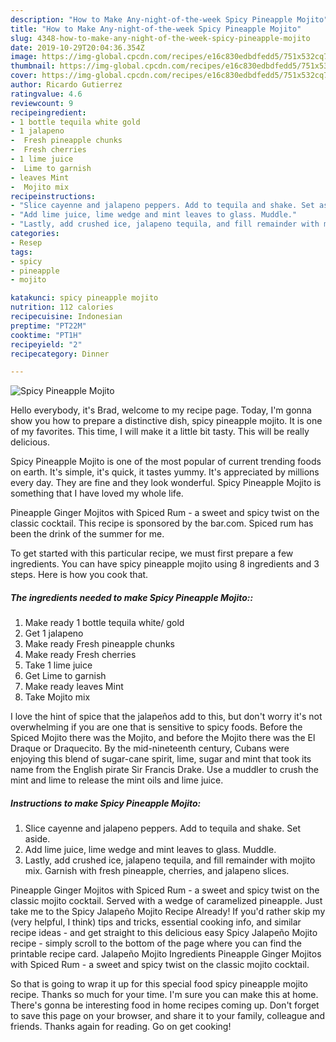 ```yaml
---
description: "How to Make Any-night-of-the-week Spicy Pineapple Mojito"
title: "How to Make Any-night-of-the-week Spicy Pineapple Mojito"
slug: 4348-how-to-make-any-night-of-the-week-spicy-pineapple-mojito
date: 2019-10-29T20:04:36.354Z
image: https://img-global.cpcdn.com/recipes/e16c830edbdfedd5/751x532cq70/spicy-pineapple-mojito-recipe-main-photo.jpg
thumbnail: https://img-global.cpcdn.com/recipes/e16c830edbdfedd5/751x532cq70/spicy-pineapple-mojito-recipe-main-photo.jpg
cover: https://img-global.cpcdn.com/recipes/e16c830edbdfedd5/751x532cq70/spicy-pineapple-mojito-recipe-main-photo.jpg
author: Ricardo Gutierrez
ratingvalue: 4.6
reviewcount: 9
recipeingredient:
- 1 bottle tequila white gold
- 1 jalapeno
-  Fresh pineapple chunks
-  Fresh cherries
- 1 lime juice
-  Lime to garnish
- leaves Mint
-  Mojito mix
recipeinstructions:
- "Slice cayenne and jalapeno peppers. Add to tequila and shake. Set aside."
- "Add lime juice, lime wedge and mint leaves to glass. Muddle."
- "Lastly, add crushed ice, jalapeno tequila, and fill remainder with mojito mix. Garnish with fresh pineapple, cherries, and jalapeno slices."
categories:
- Resep
tags:
- spicy
- pineapple
- mojito

katakunci: spicy pineapple mojito
nutrition: 112 calories
recipecuisine: Indonesian
preptime: "PT22M"
cooktime: "PT1H"
recipeyield: "2"
recipecategory: Dinner

---
```



![Spicy Pineapple Mojito](https://img-global.cpcdn.com/recipes/e16c830edbdfedd5/751x532cq70/spicy-pineapple-mojito-recipe-main-photo.jpg)

Hello everybody, it's Brad, welcome to my recipe page. Today, I'm gonna show you how to prepare a distinctive dish, spicy pineapple mojito. It is one of my favorites. This time, I will make it a little bit tasty. This will be really delicious.

Spicy Pineapple Mojito is one of the most popular of current trending foods on earth. It's simple, it's quick, it tastes yummy. It's appreciated by millions every day. They are fine and they look wonderful. Spicy Pineapple Mojito is something that I have loved my whole life.

Pineapple Ginger Mojitos with Spiced Rum - a sweet and spicy twist on the classic cocktail. This recipe is sponsored by the bar.com. Spiced rum has been the drink of the summer for me.


To get started with this particular recipe, we must first prepare a few ingredients. You can have spicy pineapple mojito using 8 ingredients and 3 steps. Here is how you cook that.

##### The ingredients needed to make Spicy Pineapple Mojito::

1. Make ready 1 bottle tequila white/ gold
1. Get 1 jalapeno
1. Make ready  Fresh pineapple chunks
1. Make ready  Fresh cherries
1. Take 1 lime juice
1. Get  Lime to garnish
1. Make ready leaves Mint
1. Take  Mojito mix


I love the hint of spice that the jalapeños add to this, but don&#39;t worry it&#39;s not overwhelming if you are one that is sensitive to spicy foods. Before the Spiced Mojito there was the Mojito, and before the Mojito there was the El Draque or Draquecito. By the mid-nineteenth century, Cubans were enjoying this blend of sugar-cane spirit, lime, sugar and mint that took its name from the English pirate Sir Francis Drake. Use a muddler to crush the mint and lime to release the mint oils and lime juice. 

##### Instructions to make Spicy Pineapple Mojito:

1. Slice cayenne and jalapeno peppers. Add to tequila and shake. Set aside.
1. Add lime juice, lime wedge and mint leaves to glass. Muddle.
1. Lastly, add crushed ice, jalapeno tequila, and fill remainder with mojito mix. Garnish with fresh pineapple, cherries, and jalapeno slices.


Pineapple Ginger Mojitos with Spiced Rum - a sweet and spicy twist on the classic mojito cocktail. Served with a wedge of caramelized pineapple. Just take me to the Spicy Jalapeño Mojito Recipe Already! If you&#39;d rather skip my (very helpful, I think) tips and tricks, essential cooking info, and similar recipe ideas - and get straight to this delicious easy Spicy Jalapeño Mojito recipe - simply scroll to the bottom of the page where you can find the printable recipe card. Jalapeño Mojito Ingredients Pineapple Ginger Mojitos with Spiced Rum - a sweet and spicy twist on the classic mojito cocktail. 

So that is going to wrap it up for this special food spicy pineapple mojito recipe. Thanks so much for your time. I'm sure you can make this at home. There's gonna be interesting food in home recipes coming up. Don't forget to save this page on your browser, and share it to your family, colleague and friends. Thanks again for reading. Go on get cooking!
